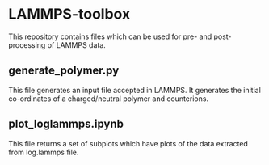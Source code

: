 # LAMMPS-toolbox
This repository contains files which can be used for pre- and post-processing of LAMMPS data.

## generate_polymer.py
This file generates an input file accepted in LAMMPS. It generates the initial co-ordinates of a charged/neutral polymer and counterions.

## plot_loglammps.ipynb
This file returns a set of subplots which have plots of the data extracted from log.lammps file.
